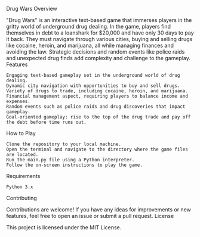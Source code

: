 Drug Wars
Overview

"Drug Wars" is an interactive text-based game that immerses players in the gritty world of underground drug dealing. In the game, players find themselves in debt to a loanshark for $20,000 and have only 30 days to pay it back. They must navigate through various cities, buying and selling drugs like cocaine, heroin, and marijuana, all while managing finances and avoiding the law. Strategic decisions and random events like police raids and unexpected drug finds add complexity and challenge to the gameplay.
Features

    Engaging text-based gameplay set in the underground world of drug dealing.
    Dynamic city navigation with opportunities to buy and sell drugs.
    Variety of drugs to trade, including cocaine, heroin, and marijuana.
    Financial management aspect, requiring players to balance income and expenses.
    Random events such as police raids and drug discoveries that impact gameplay.
    Goal-oriented gameplay: rise to the top of the drug trade and pay off the debt before time runs out.

How to Play

    Clone the repository to your local machine.
    Open the terminal and navigate to the directory where the game files are located.
    Run the main.py file using a Python interpreter.
    Follow the on-screen instructions to play the game.

Requirements

    Python 3.x

Contributing

Contributions are welcome! If you have any ideas for improvements or new features, feel free to open an issue or submit a pull request.
License

This project is licensed under the MIT License.
